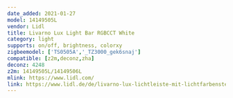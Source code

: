 ```yaml
---
date_added: 2021-01-27
model: 14149505L 
vendor: Lidl
title: Livarno Lux Light Bar RGBCCT White
category: light
supports: on/off, brightness, colorxy
zigbeemodel: ['TS0505A','_TZ3000_gek6snaj']
compatible: [z2m,deconz,zha]
deconz: 4248
z2m: 14149505L/14149506L
mlink: https://www.lidl.com/
link: https://www.lidl.de/de/livarno-lux-lichtleiste-mit-lichtfarbensteuerung/p365241
---
```


